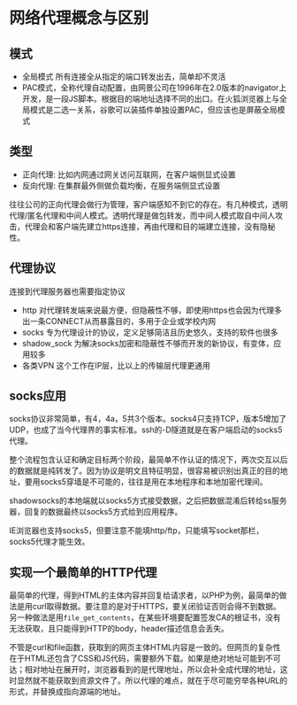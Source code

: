 网络代理概念与区别
==
模式
--
* 全局模式 所有连接全从指定的端口转发出去，简单却不灵活
* PAC模式，全称代理自动配置，由网景公司在1996年在2.0版本的navigator上开发，是一段JS脚本。根据目的端地址选择不同的出口。在火狐浏览器上与全局模式是二选一关系，谷歌可以装插件单独设置PAC，但应该也是屏蔽全局模式

类型
--
* 正向代理: 比如内网通过网关访问互联网，在客户端侧显式设置
* 反向代理: 在集群最外侧做负载均衡，在服务端侧显式设置

往往公司的正向代理会做行为管理，客户端感知不到它的存在。有几种模式，透明代理/匿名代理和中间人模式。透明代理是做包转发，而中间人模式取自中间人攻击，代理会和客户端先建立https连接，再由代理和目的端建立连接，没有隐秘性。

代理协议
--
连接到代理服务器也需要指定协议

* http 对代理转发端来说最方便，但隐蔽性不够，即使用https也会因为代理多出一条CONNECT从而暴露目的，多用于企业或学校内网
* socks 专为代理设计的协议，定义足够简洁且历史悠久，支持的软件也很多
* shadow_sock 为解决socks加密和隐蔽性不够而开发的新协议，有变体，应用较多
* 各类VPN 这个工作在IP层，比以上的传输层代理更通用

socks应用
--
socks协议非常简单，有4，4a，5共3个版本。socks4只支持TCP，版本5增加了UDP，也成了当今代理界的事实标准。ssh的-D隧道就是在客户端启动的socks5代理。

整个流程包含认证和确定目标两个阶段，最简单不作认证的情况下，两次交互以后的数据就是纯转发了。因为协议是明文且特征明显，很容易被识别出真正的目的地址，要用socks5穿墙是不可能的，往往是用在本地程序和本地加密代理间。

shadowsocks的本地端就以socks5方式接受数据，之后把数据混淆后转给ss服务器，回复的数据最终以socks5方式给到应用程序。

IE浏览器也支持socks5，但要注意不能填http/ftp，只能填写socket那栏，socks5代理才能生效。

实现一个最简单的HTTP代理
--
最简单的代理，得到HTML的主体内容并回复给请求者，以PHP为例，最简单的做法是用curl取得数据。要注意的是对于HTTPS，要关闭验证否则会得不到数据。另一种做法是用`file_get_contents`，在某些环境要配置签发CA的根证书，没有无法获取，且只能得到HTTP的body，header描述信息会丢失。

不管是curl和file函数，获取到的网页主体HTML内容是一致的。但网页的复杂性在于HTML还包含了CSS和JS代码，需要额外下载。如果是绝对地址可能到不可达；相对地址在展开时，浏览器看到的是代理地址，所以会补全成代理的地址，这时显然就不能获取到资源文件了。所以代理的难点，就在于尽可能穷举各种URL的形式，并替换成指向源端的地址。